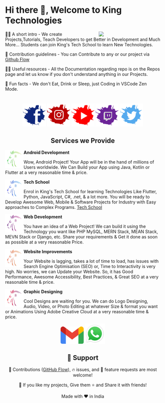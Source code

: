 # Hi there 👋, Welcome to King Technologies

<img align="right"
    src='https://user-images.githubusercontent.com/5713670/87202985-820dcb80-c2b6-11ea-9f56-7ec461c497c3.gif'
    width="200">

🙋‍♀️ A short intro - We create Projects,Tutorials, Teach Developers to get Better in Development and Much More... Students can join King's Tech School to learn New Technologies.

🌈 Contribution guidelines - You can Contribute to any or our project via [Github Flow](https://guides.github.com/introduction/flow)

👩‍💻 Useful resources - All the Documentation regarding repo is on the Repos page and let us know if you don't understand anything in our Projects.

🍿 Fun facts - We don't Eat, Drink or Sleep, just Coding in VSCode Zen Mode.

<h1></h1>
<p align="center">
    <a href="https://www.facebook.com/KingTechnologist" title="Facebook">
        <img src="https://raw.githubusercontent.com/king-technologies/.github/main/assets/images/fb.svg" alt="Facebook" width="75" /></a>
    <a href="https://www.instagram.com/king_technologies" title="Instagram">
        <img src="https://raw.githubusercontent.com/king-technologies/.github/main/assets/images/instagram.svg" alt="Instagram" width="75" /></a>
    <a href="https://www.youtube.com/channel/UCBkOLsuxGJJRVyV2UIK9alQ?sub_confirmation=1" title="YouTube">
        <img src="https://raw.githubusercontent.com/king-technologies/.github/main/assets/images/youtube.svg" alt="YouTube" width="75" /></a>
    <a href="https://www.twitch.tv/kingtechnologies" title="Twitch">
        <img src="https://raw.githubusercontent.com/king-technologies/.github/main/assets/images/twitch.svg" alt="Twitch" width="75" /></a>
    <a href="https://www.twitter.com/king_tech1/" title="Twitter">
        <img src="https://raw.githubusercontent.com/king-technologies/.github/main/assets/images/twitter.svg" alt="Twitter" width="75" /></a>
</p>

<h2 align="center">Services we Provide</h2>

<img align="left" src='https://raw.githubusercontent.com/king-technologies/.github/main/assets/images/android.png' width="60"> **Android Development**

Wow, Android Project! Your App will be in the hand of millions of Users worldwide. We Can Build your App using Java, Kotlin or Flutter at a very reasonable time & price.
<p></p>

<img align="left" src='https://raw.githubusercontent.com/king-technologies/.github/main/assets/images/tech.png' width="60">**Tech School**

 Enrol in King's Tech School for learning Technologies Like Flutter, Python, JavaScript, C#, .net, & a lot more. You will be ready to Develop Awesome Web, Mobile & Software Projects for Industry with Easy approaches to Complex Programs. [Tech School](https://kingtechnologies.in/Tech%20School)

<img align="left" src='https://raw.githubusercontent.com/king-technologies/.github/main/assets/images/web.png' width="60">**Web Development**

 You have an idea of a Web Project! We can build it using the Technology you want like PHP MySQL, MERN Stack, MEAN Stack, MEVN Stack or Django, etc. Share your requirements & Get it done as soon as possible at a very reasonable Price.

<img align="left" src='https://raw.githubusercontent.com/king-technologies/.github/main/assets/images/website.png' width="60">**Website Improvements**

 Your Website is lagging, takes a lot of time to load, has issues with Search Engine Optimisation (SEO) or, Time to Interactivity is very high. No worries, we can Update your Website. So, it has Good Performance, Awesome Accessibility, Best Practices, & Great SEO at a very reasonable time & price.

<img align="left" src='https://raw.githubusercontent.com/king-technologies/.github/main/assets/images/graphic.png' width="60">**Graphic Designing**

 Cool Designs are waiting for you. We can do Logo Designing, Audio, Video, or Photo Editing at whatever Size & format you want or Animations Using Adobe Creative Cloud at a very reasonable time & price.

<p align="center">
     <a href="mailto:kingtechnologies2017@gmail.com" title="Gmail">
        <img src="https://raw.githubusercontent.com/king-technologies/.github/main/assets/images/gmail.svg" alt="Gmail" width="75" /></a>
    <a href="https://wa.me/message/2BFKBEIG53U6H1" title="Whatsapp">
        <img src="https://raw.githubusercontent.com/king-technologies/.github/main/assets/images/whatsapp.svg" alt="Whatsapp" width="65" /></a>
</p>

<h2 align="center">🤝 Support</h2>

<p align="center">🎀 Contributions (<a href="https://guides.github.com/introduction/flow" title="GitHub flow">GitHub Flow</a>), 🔥 issues, and 🥮 feature requests are most welcome!</p>

<p align="center">💙 If you like my projects, Give them ⭐ and Share it with friends!</p>
</p>
<p align="center">Made with ❤️ in India</p>
